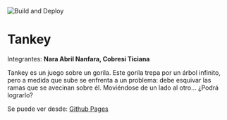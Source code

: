 ![Build and Deploy][badge]
# Tankey

Integrantes: **Nara Abril Nanfara, Cobresi Ticiana**

Tankey es un juego sobre un gorila. Este gorila trepa por un árbol infinito, pero a medida que sube se enfrenta a un problema: debe esquivar las ramas que se avecinan sobre él.
Moviéndose de un lado al otro...
¿Podrá lograrlo?

Se puede ver desde: [Github Pages][gh-pages]


[gh-pages]:https://ucc-arquitecturasoftwarei.github.io/primer-parcial-cobresi-nanfara/
[badge]:https://github.com/UCC-ArquitecturaSoftwareI/primer-parcial-cobresi-nanfara/workflows/Build%20and%20Deploy/badge.svg
